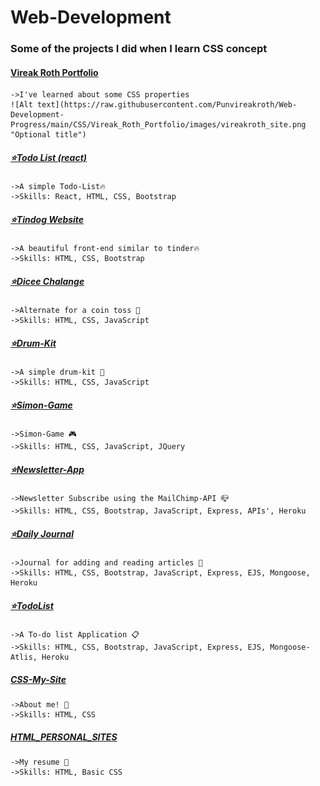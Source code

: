 # Web-Development

### Some of the projects I did when I learn CSS concept

#### [Vireak Roth Portfolio](https://github.com/Punvireakroth/Web-Development-Progress/tree/main/CSS/Vireak_Roth_Portfolio)

    ->I've learned about some CSS properties
    ![Alt text](https://raw.githubusercontent.com/Punvireakroth/Web-Development-Progress/main/CSS/Vireak_Roth_Portfolio/images/vireakroth_site.png "Optional title")

##### [⭐️Todo List (react)](https://parv3213.github.io/react-todo-list/)

    ->A simple Todo-List🔥
    ->Skills: React, HTML, CSS, Bootstrap

##### [⭐️Tindog Website](https://parv3213.github.io/Web-development/TinDog/index.html)

    ->A beautiful front-end similar to tinder🔥
    ->Skills: HTML, CSS, Bootstrap

##### [⭐️Dicee Chalange](https://parv3213.github.io/Web-development/Dicee-Challenge/dicee.html)

    ->Alternate for a coin toss 🎲
    ->Skills: HTML, CSS, JavaScript

##### [⭐️Drum-Kit](https://parv3213.github.io/Web-development/Drum-Kit/index.html)

    ->A simple drum-kit 🥁
    ->Skills: HTML, CSS, JavaScript

##### [⭐️Simon-Game](https://parv3213.github.io/Web-development/Simon-Game/Simon-Game.html)

    ->Simon-Game 🎮
    ->Skills: HTML, CSS, JavaScript, JQuery

##### [⭐️Newsletter-App](https://newsletter-app-parv.herokuapp.com/)

    ->Newsletter Subscribe using the MailChimp-API 📪
    ->Skills: HTML, CSS, Bootstrap, JavaScript, Express, APIs', Heroku

##### [⭐️Daily Journal](https://daily-journal-parv.herokuapp.com/)

    ->Journal for adding and reading articles 📒
    ->Skills: HTML, CSS, Bootstrap, JavaScript, Express, EJS, Mongoose, Heroku

##### [⭐️TodoList](https://todolist-parv.herokuapp.com/)

    ->A To-do list Application 📋
    ->Skills: HTML, CSS, Bootstrap, JavaScript, Express, EJS, Mongoose-Atlis, Heroku

##### [CSS-My-Site](https://parv3213.github.io/Web-development/CSS-My-Site/index.html)

    ->About me! 👤
    ->Skills: HTML, CSS

##### [HTML_PERSONAL_SITES](https://parv3213.github.io/Web-development/Practice/HTML-Personal-Sites/)

    ->My resume 📃
    ->Skills: HTML, Basic CSS
